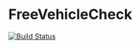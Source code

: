 FreeVehicleCheck
===========

[![Build Status](https://travis-ci.org/vquigley/FreeVehicleCheck.svg?branch=master)](https://travis-ci.org/vquigley/FreeVehicleCheck)
